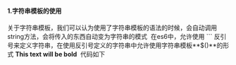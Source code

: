 #### 1.字符串模板的使用
  关于字符串模板，我们可以认为使用了字符串模板的语法的时候，会自动调用string方法，会将传入的东西自动变为字符串的模式
  在es6中，允许使用 ``` 反引号来定义字符串，在使用反引号定义的字符串中允许使用字符串模板**$()**的形式 
  **This text will be bold**
  代码如下
```

```

